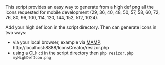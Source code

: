 This script provides an easy way to generate from a high def png all the icons requested for mobile development (29, 36, 40, 48, 50, 57, 58, 60, 72, 76, 80, 96, 100, 114, 120, 144, 152, 512, 1024).

Add your high def icon in the script directory. Then can generate icons in two ways:
- via your local browser, example via [MAMP](http://www.mamp.info/en/index.html): http://localhost:8888/IconsCreator/resizor.php
- using a [CLI](http://en.wikipedia.org/wiki/Command-line_interface): `cd` in the script directory then `php resizor.php myHighDefIcon.png`
